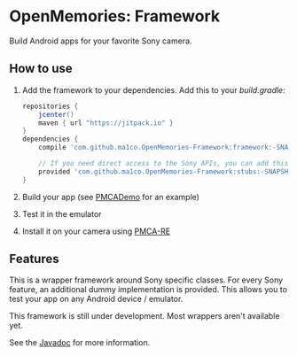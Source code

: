# OpenMemories: Framework #
Build Android apps for your favorite Sony camera.

## How to use ##
1. Add the framework to your dependencies. Add this to your *build.gradle*:

    ```gradle
    repositories {
        jcenter()
        maven { url "https://jitpack.io" }
    }
    dependencies {
        compile 'com.github.ma1co.OpenMemories-Framework:framework:-SNAPSHOT'

        // If you need direct access to the Sony APIs, you can add this line, too:
        provided 'com.github.ma1co.OpenMemories-Framework:stubs:-SNAPSHOT'
    }
    ```

2. Build your app (see [PMCADemo](https://github.com/ma1co/PMCADemo) for an example)
3. Test it in the emulator
4. Install it on your camera using [PMCA-RE](https://github.com/ma1co/Sony-PMCA-RE)

## Features ##
This is a wrapper framework around Sony specific classes. For every Sony feature, an additional dummy implementation is provided. This allows you to test your app on any Android device / emulator.

This framework is still under development. Most wrappers aren't available yet.

See the [Javadoc](https://jitpack.io/com/github/ma1co/OpenMemories-Framework/framework/-SNAPSHOT/javadoc/) for more information.
